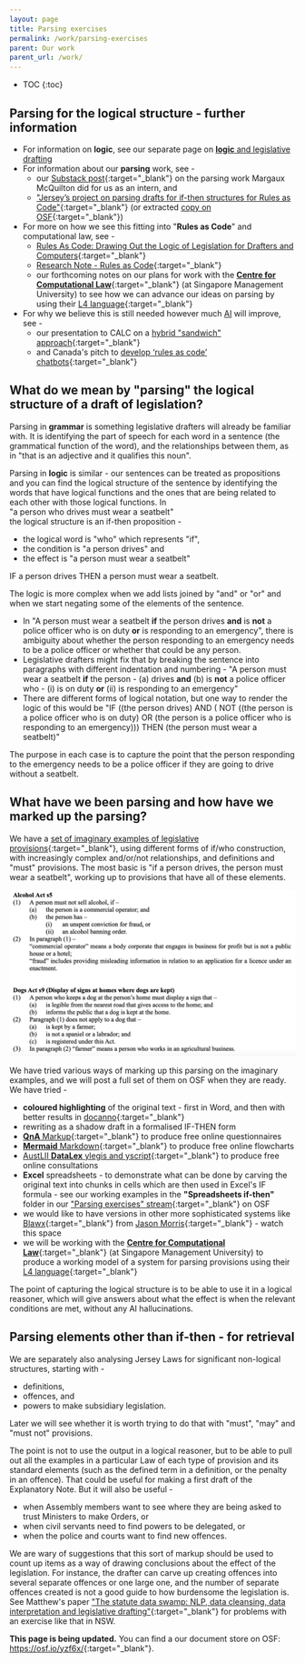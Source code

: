 ```yaml
---
layout: page
title: Parsing exercises
permalink: /work/parsing-exercises
parent: Our work
parent_url: /work/
---
```


* TOC 
{:toc}

## Parsing for the logical structure - further information 

* For information on **logic**, see our separate page on [**logic** and legislative drafting](/work/logic)
* For information about our **parsing** work, see -
  * our [Substack post](https://digitallegislation.substack.com/p/news-from-the-computer-readable-legislation?utm_source=profile&utm_medium=reader2){:target="_blank"} on the parsing work Margaux McQuilton did for us as an intern, and
  * ["Jersey’s project on parsing drafts for if-then structures for Rules as Code"](https://www.calc.ngo/sites/default/files/loophole/Loophole%20-%202023-02%20%282023-09-06%29.pdf){:target="_blank"} (or extracted [copy on OSF](https://osf.io/mfwc6){:target="_blank"})
* For more on how we see this fitting into "**Rules as Code**" and computational law, see -
  * [Rules As Code: Drawing Out the Logic of Legislation for Drafters and Computers](https://papers.ssrn.com/sol3/papers.cfm?abstract_id=4299375){:target="_blank"}
  * [Research Note - Rules as Code](https://journals.latrobe.edu.au/index.php/law-in-context/article/view/134){:target="_blank"}
  * our forthcoming notes on our plans for work with the [**Centre for Computational Law**](https://cclaw.smu.edu.sg/projects-papers/research-project-computational-law){:target="_blank"} (at Singapore Management University) to see how we can advance our ideas on parsing by using their [L4 language](https://github.com/smucclaw){:target="_blank"}
* For why we believe this is still needed however much [AI](/work/ai-and-legislation) will improve, see -
  * our presentation to CALC on a [hybrid "sandwich" approach](https://osf.io/8v5bd){:target="_blank"} 
  * and Canada's pitch to [develop ‘rules as code’ chatbots](https://www.youtube.com/watch?v=UIz4TLBO4WQ){:target="_blank"}

## What do we mean by "parsing" the logical structure of a draft of legislation?
Parsing in **grammar** is something legislative drafters will already be familiar with. It is identifying the part of speech for each word in a sentence \(the grammatical function of the word\), and the relationships between them, as in "that is an adjective and it qualifies this noun". 

Parsing in **logic** is similar - our sentences can be treated as propositions and you can find the logical structure of the sentence by identifying the words that have logical functions and the ones that are being related to each other with those logical functions. In  
"a person who drives must wear a seatbelt"  
the logical structure is an if-then proposition - 
* the logical word is "who" which represents "if",
* the condition is "a person drives" and
* the effect is "a person must wear a seatbelt"

IF a person drives THEN a person must wear a seatbelt. 

The logic is more complex when we add lists joined by "and" or "or" and when we start negating some of the elements of the sentence. 
* In "A person must wear a seatbelt **if** the person drives **and** is **not** a police officer who is on duty **or** is responding to an emergency", there is ambiguity about whether the person responding to an emergency needs to be a police officer or whether that could be any person.
* Legislative drafters might fix that by breaking the sentence into paragraphs with different indentation and numbering - "A person must wear a seatbelt **if** the person - \(a\) drives **and** \(b\) is **not** a police officer who - \(i\) is on duty **or** \(ii\) is responding to an emergency"
* There are different forms of logical notation, but one way to render the logic of this would be "IF ((the person drives) AND ( NOT ((the person is a police officer who is on duty) OR (the person is a police officer who is responding to an emergency))) THEN (the person must wear a seatbelt)"

The purpose in each case is to capture the point that the person responding to the emergency needs to be a police officer if they are going to drive without a seatbelt.

## What have we been parsing and how have we marked up the parsing?
We have a [set of imaginary examples of legislative provisions](https://osf.io/rjduz){:target="_blank"}, using different forms of if/who construction, with increasingly complex and/or/not relationships, and definitions and "must" provisions. The most basic is "if a person drives, the person must wear a seatbelt", working up to provisions that have all of these elements.

![Example imaginary provisions with if-and-or-not, definitions, must and offences](/images/AlcoholDogExamples.png)

We have tried various ways of marking up this parsing on the imaginary examples, and we will post a full set of them on OSF when they are ready. We have tried -
* **coloured highlighting** of the original text - first in Word, and then with better results in [docanno](https://doccano.github.io/doccano/){:target="_blank"}
* rewriting as a shadow draft in a formalised IF-THEN form
* [**QnA** Markup](https://www.qnamarkup.org){:target="_blank"} to produce free online questionnaires
* [**Mermaid** Markdown](https://mermaid.js.org){:target="_blank"} to produce free online flowcharts
* [AustLII **DataLex** ylegis and yscript](https://datalex.org){:target="_blank"} to produce free online consultations
* **Excel** spreadsheets - to demonstrate what can be done by carving the original text into chunks in cells which are then used in Excel's IF formula - see our working examples in the **"Spreadsheets if-then"** folder in our ["Parsing exercises" stream](https://osf.io/qg4pb/){:target="_blank"} on OSF
* we would like to have versions in other more sophisticated systems like [Blawx](https://www.youtube.com/@JasonMorrisRTL/){:target="_blank"} from [Jason Morris](https://www.linkedin.com/in/jason-morris-09684023/){:target="_blank"} - watch this space
* we will be working with the [**Centre for Computational Law**](https://cclaw.smu.edu.sg/projects-papers/research-project-computational-law){:target="_blank"} (at Singapore Management University) to produce a working model of a system for parsing provisions using their [L4 language](https://github.com/smucclaw){:target="_blank"}

The point of capturing the logical structure is to be able to use it in a logical reasoner, which will give answers about what the effect is when the relevant conditions are met, without any AI hallucinations.

## Parsing elements other than if-then - for retrieval
We are separately also analysing Jersey Laws for significant non-logical structures, starting with -
* definitions,
* offences, and
* powers to make subsidiary legislation. 

Later we will see whether it is worth trying to do that with "must", "may" and "must not" provisions. 

The point is not to use the output in a logical reasoner, but to be able to pull out all the examples in a particular Law of each type of provision and its standard elements (such as the defined term in a definition, or the penalty in an offence). That could be useful for making a first draft of the Explanatory Note. But it will also be useful -
* when Assembly members want to see where they are being asked to trust Ministers to make Orders, or
* when civil servants need to find powers to be delegated, or
* when the police and courts want to find new offences.

We are wary of suggestions that this sort of markup should be used to count up items as a way of drawing conclusions about the effect of the legislation. For instance, the drafter can carve up creating offences into several separate offences or one large one, and the number of separate offences created is not a good guide to how burdensome the legislation is. See Matthew's paper ["The statute data swamp: NLP, data cleansing, data interpretation and legislative drafting"](https://osf.io/preprints/socarxiv/vymhu){:target="_blank"} for problems with an exercise like that in NSW.

**This page is being updated.** You can find a our document store on OSF: <https://osf.io/yzf6x/>{:target="_blank"}.
